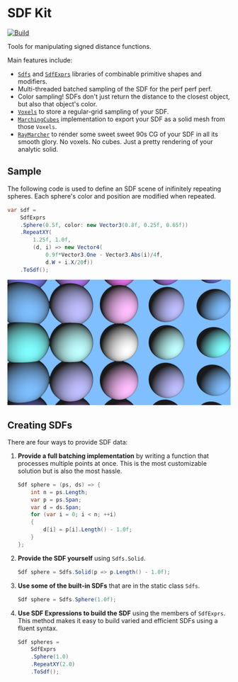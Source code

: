 # SDF Kit

[![Build](https://github.com/praeclarum/SdfKit/actions/workflows/build.yml/badge.svg)](https://github.com/praeclarum/SdfKit/actions/workflows/build.yml)

Tools for manipulating signed distance functions.

Main features include:

* [`Sdfs`](SdfKit/Sdf.cs) and [`SdfExprs`](SdfKit/SdfExpr.cs) libraries of combinable primitive shapes and modifiers.
* Multi-threaded batched sampling of the SDF for the perf perf perf.
* Color sampling! SDFs don't just return the distance to the closest object, but also that object's color.
* [`Voxels`](SdfKit/Voxels.cs) to store a regular-grid sampling of your SDF.
* [`MarchingCubes`](SdfKit/MarchingCubes.cs) implementation to export your SDF as a solid mesh from those `Voxels`.
* [`RayMarcher`](SdfKit/RayMarcher.cs) to render some sweet sweet 90s CG of your SDF in all its smooth glory. No voxels. No cubes. Just a pretty rendering of your analytic solid.

## Sample

The following code is used to define an SDF scene of inifinitely repeating spheres.
Each sphere's color and position are modified when repeated.

```csharp
var sdf = 
    SdfExprs
    .Sphere(0.5f, color: new Vector3(0.8f, 0.25f, 0.65f))
    .RepeatXY(
        1.25f, 1.0f,
        (d, i) => new Vector4(
            0.9f*Vector3.One - Vector3.Abs(i)/4f,
            d.W + i.X/20f))
    .ToSdf();
```

![Raytrace of Sample Code](SampleResults/SphereRepeat_1920x1080.jpg)

## Creating SDFs

There are four ways to provide SDF data:

1. **Provide a full batching implementation** by writing a function that processes multiple points at once. This is the most customizable solution but is also the most hassle.

    ```csharp
    Sdf sphere = (ps, ds) => {
        int n = ps.Length;
        var p = ps.Span;
        var d = ds.Span;
        for (var i = 0; i < n; ++i)
        {
            d[i] = p[i].Length() - 1.0f;
        }
    };
    ```

2. **Provide the SDF yourself** using `Sdfs.Solid`.

    ```csharp
    Sdf sphere = Sdfs.Solid(p => p.Length() - 1.0f);
    ```

3. **Use some of the built-in SDFs** that are in the static class `Sdfs`.

    ```csharp
    Sdf sphere = Sdfs.Sphere(1.0f);
    ```

4. **Use SDF Expressions to build the SDF** using the members of `SdfExprs`. This method makes it easy to build varied and efficient SDFs using a fluent syntax.

    ```csharp
    Sdf spheres =
        SdfExprs
        .Sphere(1.0)
        .RepeatXY(2.0)
        .ToSdf();
    ```

